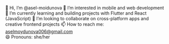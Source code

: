 👋 Hi, I’m @asel-moidunova
👀 I’m interested in mobile and web development
🌱 I’m currently learning and building projects with Flutter and React (JavaScript)
💞️ I’m looking to collaborate on cross-platform apps and creative frontend projects
📫 How to reach me: aselmoydunova006@gmail.com  
😄 Pronouns: she/her



<!---
asel-moidunova/asel-moidunova is a ✨ special ✨ repository because its `README.md` (this file) appears on your GitHub profile.
You can click the Preview link to take a look at your changes.
--->
